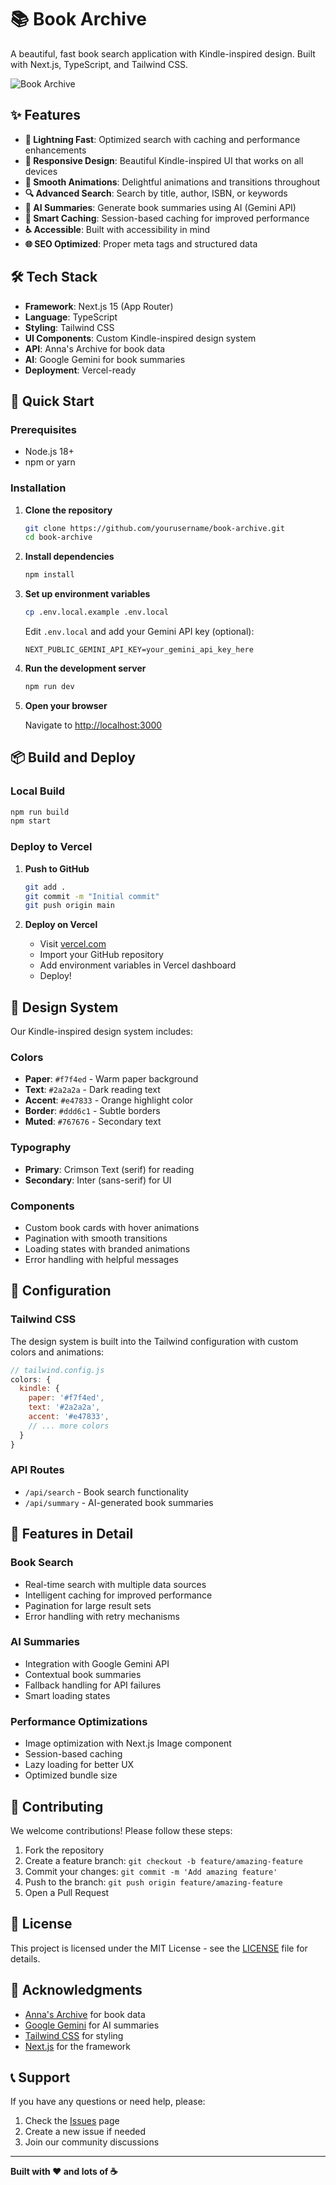 # 📚 Book Archive

A beautiful, fast book search application with Kindle-inspired design. Built with Next.js, TypeScript, and Tailwind CSS.

![Book Archive](https://via.placeholder.com/800x400/f7f4ed/2a2a2a?text=Book+Archive)

## ✨ Features

- **🚀 Lightning Fast**: Optimized search with caching and performance enhancements
- **📱 Responsive Design**: Beautiful Kindle-inspired UI that works on all devices
- **🎨 Smooth Animations**: Delightful animations and transitions throughout
- **🔍 Advanced Search**: Search by title, author, ISBN, or keywords
- **📖 AI Summaries**: Generate book summaries using AI (Gemini API)
- **💾 Smart Caching**: Session-based caching for improved performance
- **♿ Accessible**: Built with accessibility in mind
- **🌐 SEO Optimized**: Proper meta tags and structured data

## 🛠️ Tech Stack

- **Framework**: Next.js 15 (App Router)
- **Language**: TypeScript
- **Styling**: Tailwind CSS
- **UI Components**: Custom Kindle-inspired design system
- **API**: Anna's Archive for book data
- **AI**: Google Gemini for book summaries
- **Deployment**: Vercel-ready

## 🚀 Quick Start

### Prerequisites

- Node.js 18+ 
- npm or yarn

### Installation

1. **Clone the repository**
   ```bash
   git clone https://github.com/yourusername/book-archive.git
   cd book-archive
   ```

2. **Install dependencies**
   ```bash
   npm install
   ```

3. **Set up environment variables**
   ```bash
   cp .env.local.example .env.local
   ```
   
   Edit `.env.local` and add your Gemini API key (optional):
   ```
   NEXT_PUBLIC_GEMINI_API_KEY=your_gemini_api_key_here
   ```

4. **Run the development server**
   ```bash
   npm run dev
   ```

5. **Open your browser**
   
   Navigate to [http://localhost:3000](http://localhost:3000)

## 📦 Build and Deploy

### Local Build

```bash
npm run build
npm start
```

### Deploy to Vercel

1. **Push to GitHub**
   ```bash
   git add .
   git commit -m "Initial commit"
   git push origin main
   ```

2. **Deploy on Vercel**
   - Visit [vercel.com](https://vercel.com)
   - Import your GitHub repository
   - Add environment variables in Vercel dashboard
   - Deploy!

## 🎨 Design System

Our Kindle-inspired design system includes:

### Colors
- **Paper**: `#f7f4ed` - Warm paper background
- **Text**: `#2a2a2a` - Dark reading text
- **Accent**: `#e47833` - Orange highlight color
- **Border**: `#ddd6c1` - Subtle borders
- **Muted**: `#767676` - Secondary text

### Typography
- **Primary**: Crimson Text (serif) for reading
- **Secondary**: Inter (sans-serif) for UI

### Components
- Custom book cards with hover animations
- Pagination with smooth transitions
- Loading states with branded animations
- Error handling with helpful messages

## 🔧 Configuration

### Tailwind CSS

The design system is built into the Tailwind configuration with custom colors and animations:

```javascript
// tailwind.config.js
colors: {
  kindle: {
    paper: '#f7f4ed',
    text: '#2a2a2a',
    accent: '#e47833',
    // ... more colors
  }
}
```

### API Routes

- `/api/search` - Book search functionality
- `/api/summary` - AI-generated book summaries

## 🌟 Features in Detail

### Book Search
- Real-time search with multiple data sources
- Intelligent caching for improved performance
- Pagination for large result sets
- Error handling with retry mechanisms

### AI Summaries
- Integration with Google Gemini API
- Contextual book summaries
- Fallback handling for API failures
- Smart loading states

### Performance Optimizations
- Image optimization with Next.js Image component
- Session-based caching
- Lazy loading for better UX
- Optimized bundle size

## 🤝 Contributing

We welcome contributions! Please follow these steps:

1. Fork the repository
2. Create a feature branch: `git checkout -b feature/amazing-feature`
3. Commit your changes: `git commit -m 'Add amazing feature'`
4. Push to the branch: `git push origin feature/amazing-feature`
5. Open a Pull Request

## 📄 License

This project is licensed under the MIT License - see the [LICENSE](LICENSE) file for details.

## 🙏 Acknowledgments

- [Anna's Archive](https://annas-archive.org) for book data
- [Google Gemini](https://ai.google.dev) for AI summaries
- [Tailwind CSS](https://tailwindcss.com) for styling
- [Next.js](https://nextjs.org) for the framework

## 📞 Support

If you have any questions or need help, please:

1. Check the [Issues](https://github.com/yourusername/book-archive/issues) page
2. Create a new issue if needed
3. Join our community discussions

---

**Built with ❤️ and lots of ☕**